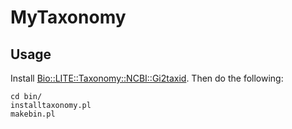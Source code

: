 # MyTaxonomy

## Usage

Install [Bio::LITE::Taxonomy::NCBI::Gi2taxid](http://search.cpan.org/~motif/Bio-LITE-Taxonomy-NCBI-Gi2taxid/). Then do the following:

```
cd bin/
installtaxonomy.pl
makebin.pl
```




